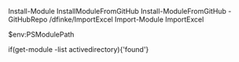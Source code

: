 

Install-Module InstallModuleFromGitHub
Install-ModuleFromGitHub -GitHubRepo /dfinke/ImportExcel
Import-Module ImportExcel

$env:PSModulePath

if(get-module -list activedirectory){'found'}
